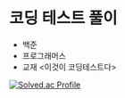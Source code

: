 # **코딩 테스트 풀이**


- 백준
- 프로그래머스
- 교재 <이것이 코딩테스트다>

[![Solved.ac Profile](http://mazassumnida.wtf/api/generate_badge?boj=suldangoo)](https://solved.ac/suldangoo)